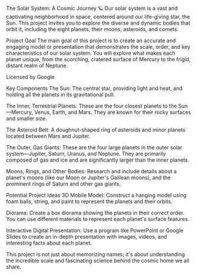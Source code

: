The Solar System: A Cosmic Journey 🪐
Our solar system is a vast and captivating neighborhood in space, centered around our life-giving star, the Sun. This project invites you to explore the diverse and dynamic bodies that orbit it, including the eight planets, their moons, asteroids, and comets.

Project Goal
The main goal of this project is to create an accurate and engaging model or presentation that demonstrates the scale, order, and key characteristics of our solar system. You will explore what makes each planet unique, from the scorching, cratered surface of Mercury to the frigid, distant realm of Neptune.

Licensed by Google

Key Components
The Sun: The central star, providing light and heat, and holding all the planets in its gravitational pull.

The Inner, Terrestrial Planets: These are the four closest planets to the Sun—Mercury, Venus, Earth, and Mars. They are known for their rocky surfaces and smaller size.

The Asteroid Belt: A doughnut-shaped ring of asteroids and minor planets located between Mars and Jupiter.

The Outer, Gas Giants: These are the four large planets in the outer solar system—Jupiter, Saturn, Uranus, and Neptune. They are primarily composed of gas and ice and are significantly larger than the inner planets.

Moons, Rings, and Other Bodies: Research and include details about a planet's moons (like our Moon or Jupiter's Galilean moons), and the prominent rings of Saturn and other gas giants.

Potential Project Ideas
3D Mobile Model: Construct a hanging model using foam balls, string, and paint to represent the planets and their orbits.

Diorama: Create a box diorama showing the planets in their correct order. You can use different materials to represent each planet's surface features.

Interactive Digital Presentation: Use a program like PowerPoint or Google Slides to create an in-depth presentation with images, videos, and interesting facts about each planet.

This project is not just about memorizing names; it's about understanding the incredible scale and fascinating science behind the cosmic home we all share.
